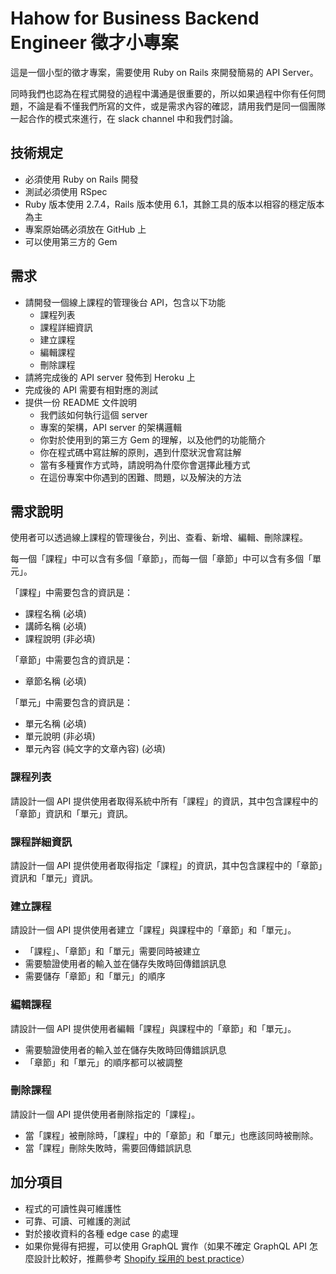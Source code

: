 # Hahow for Business Backend Engineer 徵才小專案

這是一個小型的徵才專案，需要使用 Ruby on Rails 來開發簡易的 API Server。

同時我們也認為在程式開發的過程中溝通是很重要的，所以如果過程中你有任何問題，不論是看不懂我們所寫的文件，或是需求內容的確認，請用我們是同一個團隊一起合作的模式來進行，在 slack channel 中和我們討論。


## 技術規定
- 必須使用 Ruby on Rails 開發
- 測試必須使用 RSpec
- Ruby 版本使用 2.7.4，Rails 版本使用 6.1，其餘工具的版本以相容的穩定版本為主
- 專案原始碼必須放在 GitHub 上
- 可以使用第三方的 Gem


## 需求
- 請開發一個線上課程的管理後台 API，包含以下功能
  - 課程列表
  - 課程詳細資訊
  - 建立課程
  - 編輯課程
  - 刪除課程
- 請將完成後的 API server 發佈到 Heroku 上
- 完成後的 API 需要有相對應的測試
- 提供一份 README 文件說明
  - 我們該如何執行這個 server
  - 專案的架構，API server 的架構邏輯
  - 你對於使用到的第三方 Gem 的理解，以及他們的功能簡介
  - 你在程式碼中寫註解的原則，遇到什麼狀況會寫註解
  - 當有多種實作方式時，請說明為什麼你會選擇此種方式
  - 在這份專案中你遇到的困難、問題，以及解決的方法

## 需求說明

使用者可以透過線上課程的管理後台，列出、查看、新增、編輯、刪除課程。

每一個「課程」中可以含有多個「章節」，而每一個「章節」中可以含有多個「單元」。

「課程」中需要包含的資訊是：

  - 課程名稱 (必填)
  - 講師名稱 (必填)
  - 課程說明 (非必填)

「章節」中需要包含的資訊是：

  - 章節名稱 (必填)

「單元」中需要包含的資訊是：

  - 單元名稱 (必填)
  - 單元說明 (非必填)
  - 單元內容 (純文字的文章內容) (必填)

### 課程列表
請設計一個 API 提供使用者取得系統中所有「課程」的資訊，其中包含課程中的「章節」資訊和「單元」資訊。

### 課程詳細資訊
請設計一個 API 提供使用者取得指定「課程」的資訊，其中包含課程中的「章節」資訊和「單元」資訊。

### 建立課程
請設計一個 API 提供使用者建立「課程」與課程中的「章節」和「單元」。

- 「課程」、「章節」和「單元」需要同時被建立
- 需要驗證使用者的輸入並在儲存失敗時回傳錯誤訊息
- 需要儲存「章節」和「單元」的順序

### 編輯課程
請設計一個 API 提供使用者編輯「課程」與課程中的「章節」和「單元」。

- 需要驗證使用者的輸入並在儲存失敗時回傳錯誤訊息
- 「章節」和「單元」的順序都可以被調整

### 刪除課程
請設計一個 API 提供使用者刪除指定的「課程」。

- 當「課程」被刪除時，「課程」中的「章節」和「單元」也應該同時被刪除。
- 當「課程」刪除失敗時，需要回傳錯誤訊息


## 加分項目
- 程式的可讀性與可維護性
- 可靠、可讀、可維護的測試
- 對於接收資料的各種 edge case 的處理
- 如果你覺得有把握，可以使用 GraphQL 實作（如果不確定 GraphQL API 怎麼設計比較好，推薦參考 [Shopify 採用的 best practice](https://github.com/Shopify/graphql-design-tutorial/blob/master/TUTORIAL.md)）
